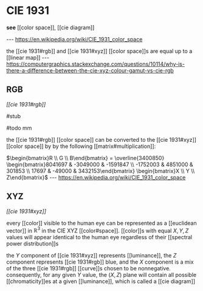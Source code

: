 # CIE 1931

**see** [[color space]], [[cie diagram]]

--- <https://en.wikipedia.org/wiki/CIE_1931_color_space>

the [[cie 1931#rgb]] and [[cie 1931#xyz]] [[color space]]s are equal up to a [[linear map]] --- <https://computergraphics.stackexchange.com/questions/10114/why-is-there-a-difference-between-the-cie-xyz-colour-gamut-vs-cie-rgb>

## RGB

_[[cie 1931#rgb]]_

#stub

#todo mm

the [[cie 1931#rgb]] [[color space]] can be converted to the [[cie 1931#xyz]] [[color space]] by by the following [[matrix#multiplication]]:

$\begin{bmatrix}R \\ G \\ B\end{bmatrix} = \overline{3400850} \begin{bmatrix}8041697 & -3049000 & -1591847 \\ -1752003 & 4851000 & 301853 \\ 17697 & -49000 & 3432153\end{bmatrix} \begin{bmatrix}X \\ Y \\ Z\end{bmatrix}$ --- <https://en.wikipedia.org/wiki/CIE_1931_color_space>

## XYZ

_[[cie 1931#xyz]]_

every [[color]] visible to the human eye can be represented as a [[euclidean vector]] in $\mathbb R^3$ in the CIE XYZ [[color#space]]. [[color]]s with equal $X, Y, Z$ values will appear identical to the human eye regardless of their [[spectral power distribution]]s

the $Y$ component of [[cie 1931#xyz]] represents [[luminance]], the $Z$ component represents [[cie 1931#rgb]] blue, and the $X$ component is a mix of the three [[cie 1931#rgb]] [[curve]]s chosen to be nonnegative. consequently, for any given $Y$ value, the $(X, Z)$ plane will contain all possible [[chromaticity]]es at a given [[luminance]], which is called a [[cie diagram]]
